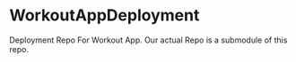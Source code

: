 # WorkoutAppDeployment

Deployment Repo For Workout App. Our actual Repo is a submodule of this repo.
